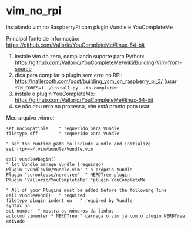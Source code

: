 # vim_no_rpi
instalando vim no RaspberryPi com plugin Vundle e YouCompleteMe


Principal fonte de informação: https://github.com/Valloric/YouCompleteMe#linux-64-bit

1. instale vim do zero, compilando suporte para Python: https://github.com/Valloric/YouCompleteMe/wiki/Building-Vim-from-source
2. dica para compilar o plugin sem erro no RPi: https://nallerooth.com/post/building_ycm_on_raspberry_pi_3/ (usar `YCM_CORES=1 ./install.py --ts-completer`
3. instale o plugin YouCompleteMe: https://github.com/Valloric/YouCompleteMe#linux-64-bit
4. se não deu erro no processo, vim está pronto para usar.


Meu arquivo .vimrc:
```
set nocompatible	" requerido para Vundle
filetype off		" requerido para Vundle

" set the runtime path to include Vundle and initialize
set rtp+=~/.vim/bundle/Vundle.vim

call vundle#begin()
" let Vundle manage Vundle (required)
Plugin 'VundleVim/Vundle.vim' " o próprio Vundle
Plugin 'scrooloose/nerdtree'  " NERDTree plugin
Plugin 'Valloric/YouCompleteMe' "plugin YouCompleteMe

" All of your Plugins must be added before the following line
call vundle#end()	" required
filetype plugin indent on	" required by Vundle
syntax on
set number	" mostra os números da linhas
autocmd vimenter * NERDTree	" carrega o vim já com o plugin NERDTree ativado
```
